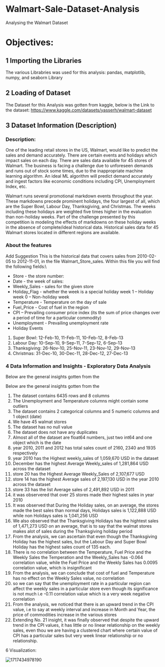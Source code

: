 # Walmart-Sale-Dataset-Analysis
Analysing the Walmart Dataset
# Objectives:
## 1 Importing the Libraries
The various Librabries was used for this analysis:
pandas, matplotlib, numpy, and seaborn Library

## 2 Loading of Dataset
The Dataset for this Analysis was gotten from kaggle, below is the Link to the dataset:
https://www.kaggle.com/datasets/yasserh/walmart-dataset

## 3 Dataset Information (Description)
### Description:
One of the leading retail stores in the US, Walmart, would like to predict the sales and demand accurately. There are certain events and holidays which impact sales on each day. There are sales data available for 45 stores of Walmart. The business is facing a challenge due to unforeseen demands and runs out of stock some times, due to the inappropriate machine learning algorithm. An ideal ML algorithm will predict demand accurately and ingest factors like economic conditions including CPI, Unemployment Index, etc.

Walmart runs several promotional markdown events throughout the year. These markdowns precede prominent holidays, the four largest of all, which are the Super Bowl, Labour Day, Thanksgiving, and Christmas. The weeks including these holidays are weighted five times higher in the evaluation than non-holiday weeks. Part of the challenge presented by this competition is modeling the effects of markdowns on these holiday weeks in the absence of complete/ideal historical data. Historical sales data for 45 Walmart stores located in different regions are available.

### About the features
Add Suggestion This is the historical data that covers sales from 2010-02-05 to 2012-11-01, in the file Walmart_Store_sales. Within this file you will find the following fields:\

* Store - the store number: 
* Date - the week of sales: 
* Weekly_Sales - sales for the given store
* Holiday_Flag - whether the week is a special holiday week 1 – Holiday week 0 – Non-holiday week
* Temperature - Temperature on the day of sale
* Fuel_Price - Cost of fuel in the region
* CPI – Prevailing consumer price index (its the sum of price changes over a period of time for a particular commodity)
* Unemployment - Prevailing unemployment rate
* Holiday Events
1. Super Bowl: 12-Feb-10, 11-Feb-11, 10-Feb-12, 8-Feb-13
2. Labour Day: 10-Sep-10, 9-Sep-11, 7-Sep-12, 6-Sep-13
3. Thanksgiving: 26-Nov-10, 25-Nov-11, 23-Nov-12, 29-Nov-13
4. Christmas: 31-Dec-10, 30-Dec-11, 28-Dec-12, 27-Dec-13

### 4 Data Information and Insights - Exploratory Data Analysis
Below are the general insights gotten from the

Below are the general insights gotten from the 
  1. The dataset contains 6435 rows and 8 columns
  2. The Unemployment and Temperature columns might contain some outliers
  3. The dataset contains 2 categorical columns and 5 numeric columns and 1 object (date)
  4. We have 45 walmat stores
  5. The dataset has no null value
  6. The dataset does not have any duplicates
  7. Almost all of the dataset are float64 numbers, just two int64 and one object which is the date
  8. year 2010, 2011 and 2012 has total sales count of 2160, 2340 and 1935 respectively
  9. year 2010 has the Highest weekly_sales of 1,059,670 USD in the dataset
  10. December has the highest Average Weekly_sales of 1,281,864 USD across the dataset
  11. store 20 has the Highest Average Weekly_Sales of 2,107,677 USD
  12. store 14 has the highest Average sales of 2,197,130 USD  in the year 2010 across the dataset
  13. store 33 has the list Average sales of 2,491,892 USD in 2011
  14. it was observered that over 25 stores made their highest sales in year 2010
  15. It was observed that During the Holiday sales, on an average, the stores made the best sales than normal days, Holidays sales is 1,122,888 USD while non Holidays sales is 1,041,256 USD
  16. We also observed that the Thanksgiving Holidays has the hightest sales of 1,471,273 USD on an average, that is to say that the walmat stores makes alot of sales during the Thanksgiving holiday period
  17. From the analysis, we can ascertain that even though the Thanksgiving Holiday has the highest sales, but the Labour Day and Super Bowl Holiday has the highest sales count of 135 each.
  18. There is no correlation between the Temperature, Fuel Price and the Weekly Sales the Temperation and the Weekly_Sales has -0.064 correlation value, while the Fuel Price and the Weekly Sales has 0.0095 correlation value, which is insignificant
  19. From the analysis, we can conclude that cost of fuel and Temperature has no effect on the Weekly Sales value, no correlation
  20. so we can say that the unemployment rate in a particular region can affect the weekly sales in a particular store even though its significance is not much i.e -0.11 correlation value which is a very week negative correlation
  21. From the analysis, we noticed that there is an upward trend in the CPI value, i.e to say at weekly interval and increase in Month and Year, the price of commodities increase in the various stores
  22. Extending No. 21 insight, it was finally observed that despite the upward trend in the CPI values, it has little or no linear relationship on the weekly sales, even thou we are having a clustered chart where certain value of CPI has a particular sales but very week linear relationship or no relationship.

6 Visualization:

![1717434978190](image/Readme/1717434978190.png)
